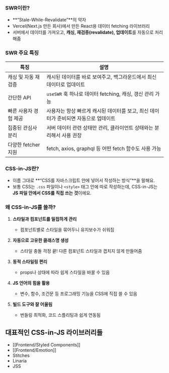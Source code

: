 
### SWR이란?

- **“Stale-While-Revalidate”**의 약자
- Vercel(Next.js 만든 회사)에서 만든 React용 데이터 fetching 라이브러리
- 서버에서 데이터를 가져오고, **캐싱, 재검증(revalidate), 업데이트**를 자동으로 처리해줌

### SWR 주요 특징

|특징|설명|
|---|---|
|캐싱 및 자동 재검증|캐시된 데이터를 바로 보여주고, 백그라운드에서 최신 데이터로 업데이트|
|간단한 API|`useSWR` 훅 하나로 데이터 fetching, 캐싱, 갱신 관리 가능|
|빠른 사용자 경험 제공|사용자는 항상 빠르게 캐시된 데이터를 보고, 최신 데이터가 준비되면 자동으로 업데이트|
|집중된 관심사 분리|서버 데이터 관련 상태만 관리, 클라이언트 상태와는 분리해서 사용 권장|
|다양한 fetcher 지원|fetch, axios, graphql 등 어떤 fetch 함수도 사용 가능|


### CSS-in-JS란?

- 이름 그대로 **“CSS를 자바스크립트 안에 넣어서 작성하는 방식”**을 말해요.
- 보통 CSS는 `.css` 파일이나 `<style>` 태그 안에 따로 작성하는데, CSS-in-JS는 **JS 파일 안에서 CSS를 직접 쓰는 것**이에요.
### 왜 CSS-in-JS를 쓸까?

1. **스타일과 컴포넌트를 밀접하게 관리**
    - 컴포넌트별로 스타일을 묶어두니 유지보수가 쉬워짐
        
2. **자동으로 고유한 클래스명 생성**
    - 스타일 충돌 걱정 끝! 다른 컴포넌트 스타일과 겹치지 않게 만들어줌
        
3. **동적 스타일링 편리**
    - props나 상태에 따라 쉽게 스타일을 바꿀 수 있음
        
4. **JS 언어의 힘을 활용**
    - 변수, 함수, 조건문 등 프로그래밍 기능을 CSS에 직접 쓸 수 있음
        
5. **빌드 도구와 잘 어울림**
    - 번들링 최적화, 코드 스플리팅과 쉽게 연동됨


## 대표적인 CSS-in-JS 라이브러리들

- [[Frontend/Styled Components]]
- [[Frontend/Emotion]]
- Stitches
- Linaria
- JSS